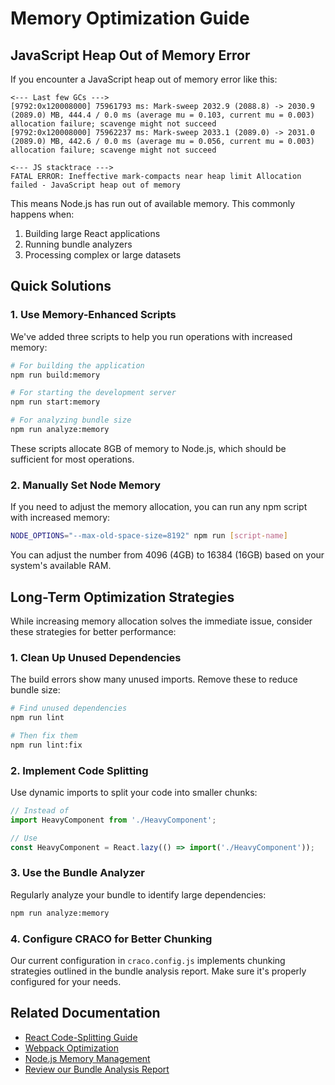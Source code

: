 # Memory Optimization Guide

## JavaScript Heap Out of Memory Error

If you encounter a JavaScript heap out of memory error like this:
```
<--- Last few GCs --->
[9792:0x120008000] 75961793 ms: Mark-sweep 2032.9 (2088.8) -> 2030.9 (2089.0) MB, 444.4 / 0.0 ms (average mu = 0.103, current mu = 0.003) allocation failure; scavenge might not succeed
[9792:0x120008000] 75962237 ms: Mark-sweep 2033.1 (2089.0) -> 2031.0 (2089.0) MB, 442.6 / 0.0 ms (average mu = 0.056, current mu = 0.003) allocation failure; scavenge might not succeed

<--- JS stacktrace --->
FATAL ERROR: Ineffective mark-compacts near heap limit Allocation failed - JavaScript heap out of memory
```

This means Node.js has run out of available memory. This commonly happens when:
1. Building large React applications
2. Running bundle analyzers
3. Processing complex or large datasets

## Quick Solutions

### 1. Use Memory-Enhanced Scripts

We've added three scripts to help you run operations with increased memory:

```bash
# For building the application
npm run build:memory

# For starting the development server
npm run start:memory

# For analyzing bundle size
npm run analyze:memory
```

These scripts allocate 8GB of memory to Node.js, which should be sufficient for most operations.

### 2. Manually Set Node Memory

If you need to adjust the memory allocation, you can run any npm script with increased memory:

```bash
NODE_OPTIONS="--max-old-space-size=8192" npm run [script-name]
```

You can adjust the number from 4096 (4GB) to 16384 (16GB) based on your system's available RAM.

## Long-Term Optimization Strategies

While increasing memory allocation solves the immediate issue, consider these strategies for better performance:

### 1. Clean Up Unused Dependencies

The build errors show many unused imports. Remove these to reduce bundle size:

```bash
# Find unused dependencies
npm run lint

# Then fix them
npm run lint:fix
```

### 2. Implement Code Splitting

Use dynamic imports to split your code into smaller chunks:

```javascript
// Instead of
import HeavyComponent from './HeavyComponent';

// Use
const HeavyComponent = React.lazy(() => import('./HeavyComponent'));
```

### 3. Use the Bundle Analyzer

Regularly analyze your bundle to identify large dependencies:

```bash
npm run analyze:memory
```

### 4. Configure CRACO for Better Chunking

Our current configuration in `craco.config.js` implements chunking strategies outlined in the bundle analysis report. Make sure it's properly configured for your needs.

## Related Documentation

- [React Code-Splitting Guide](https://reactjs.org/docs/code-splitting.html)
- [Webpack Optimization](https://webpack.js.org/guides/code-splitting/)
- [Node.js Memory Management](https://nodejs.org/api/cli.html#--max-old-space-sizesize-in-megabytes)
- [Review our Bundle Analysis Report](./bundle-analysis-report.md)